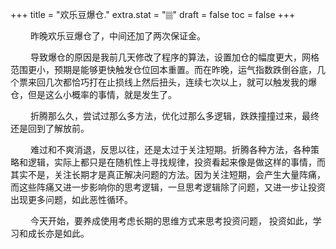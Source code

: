 +++
title = "欢乐豆爆仓."
extra.stat = "🀡"
draft = false
toc = false
+++

&emsp;&emsp; 昨晚欢乐豆爆仓了，中间还加了两次保证金。

&emsp;&emsp; 导致爆仓的原因是我前几天修改了程序的算法，设置加仓的幅度更大，网格范围更小，预期是能够更快触发仓位回本重置。而在昨晚，运气指数跌倒谷底，几个票来回几次都恰巧打在止损线上然后扭头，连续七次以上，就可以触发我的爆仓，但是这么小概率的事情，就是发生了。

&emsp;&emsp; 折腾那么久，尝试过那么多方法，优化过那么多逻辑，跌跌撞撞过来，最终还是回到了解放前。

&emsp;&emsp; 难过和不爽消退，反思以往，还是太过于关注短期。折腾各种方法，各种策略和逻辑，实际上都只是在随机性上寻找规律，投资看起来像是做这样的事情，而其实不是，关注长期才是真正解决问题的方法。因为关注短期，会产生大量阵痛，而这些阵痛又进一步影响你的思考逻辑，一旦思考逻辑除了问题，又进一步让投资出现更多问题，如此恶性循环。

&emsp;&emsp; 今天开始，要养成使用考虑长期的思维方式来思考投资问题， 投资如此，学习和成长亦是如此。
